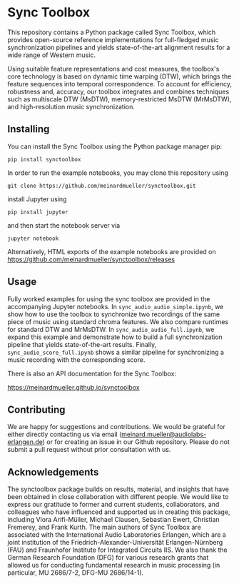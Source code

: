 # Sync Toolbox

This repository contains a Python package called Sync Toolbox, which provides open-source reference implementations for full-fledged music synchronization pipelines and yields state-of-the-art alignment results for a wide range of Western music. 

Using suitable feature representations and cost measures, the toolbox's core technology is based on dynamic time warping (DTW), which brings the feature sequences into temporal correspondence. To account for efficiency, robustness and, accuracy, our toolbox integrates and combines techniques such as multiscale DTW (MsDTW), memory-restricted MsDTW (MrMsDTW), and high-resolution music synchronization.

## Installing

You can install the Sync Toolbox using the Python package manager pip:

```
pip install synctoolbox
```

In order to run the example notebooks, you may clone this repository using

```
git clone https://github.com/meinardmueller/synctoolbox.git
```

install Jupyter using

```
pip install jupyter
```

and then start the notebook server via

```
jupyter notebook
```

Alternatively, HTML exports of the example notebooks are provided on https://github.com/meinardmueller/synctoolbox/releases


## Usage

Fully worked examples for using the sync toolbox are provided in the accompanying Jupyter notebooks. In ``sync_audio_audio_simple.ipynb``, we show how to use the toolbox to synchronize two recordings of the same piece of music using standard chroma features. We also compare runtimes for standard DTW and MrMsDTW. In ``sync_audio_audio_full.ipynb``, we expand this example and demonstrate how to build a full synchronization pipeline that yields state-of-the-art results. Finally, ``sync_audio_score_full.ipynb`` shows a similar pipeline for synchronizing a music recording with the corresponding score.

There is also an API documentation for the Sync Toolbox:

https://meinardmueller.github.io/synctoolbox

## Contributing

We are happy for suggestions and contributions. We would be grateful for either directly contacting us via email (meinard.mueller@audiolabs-erlangen.de) or for creating an issue in our Github repository. Please do not submit a pull request without prior consultation with us.

## Acknowledgements

The synctoolbox package builds on results, material, and insights that have been obtained in close collaboration with different people. We would like to express our gratitude to former and current students, collaborators, and colleagues who have influenced and supported us in creating this package, including Vlora Arifi-Müller, Michael Clausen, Sebastian Ewert, Christian Fremerey, and Frank Kurth. The main authors of Sync Toolbox are associated with the International Audio Laboratories Erlangen, which are a joint institution of the Friedrich-Alexander-Universität Erlangen-Nürnberg (FAU) and Fraunhofer Institute for Integrated Circuits IIS. We also thank the German Research Foundation (DFG) for various research grants that allowed us for conducting fundamental research in music processing (in particular, MU 2686/7-2, DFG-MU 2686/14-1).
